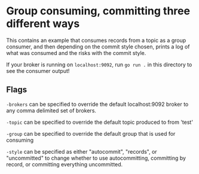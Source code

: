 Group consuming, committing three different ways
===

This contains an example that consumes records from a topic as a group consumer,
and then depending on the commit style chosen, prints a log of what was consumed
and the risks with the commit style.

If your broker is running on `localhost:9092`, run `go run .` in this directory
to see the consumer output!

## Flags

`-brokers` can be specified to override the default localhost:9092 broker to
any comma delimited set of brokers.

`-topic` can be specified to override the default topic produced to from 'test'

`-group` can be specified to override the default group that is used for consuming

`-style` can be specified as either "autocommit", "records", or "uncommitted" to
change whether to use autocommitting, committing by record, or committing
everything uncommitted.
